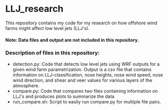 # LLJ_research

This repository contains my code for my research on how offshore wind farms might affect low level jets (LLJ's).

#### Note: Data files and output are not included in this repository.

### Description of files in this repository:
- detection.py: Code that detects low level jets using WRF outputs for a given wind farm parametrization. Output is a csv 
  file that contains information on LLJ-classification, nose heights, nose wind speed, nose wind direction, and shear and 
  veer values for various layers of the atmosphere.
- compare.py: Code that compares two files containing information on LLJ's and produces plots to summarize the data
- run_compare.sh: Script to easily run compare.py for multiple file pairs.
